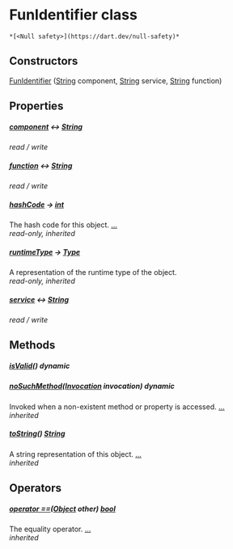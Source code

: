 


# FunIdentifier class






    *[<Null safety>](https://dart.dev/null-safety)*






## Constructors

[FunIdentifier](../smeup_models_fun_identifier/FunIdentifier/FunIdentifier.md) ([String](https://api.flutter.dev/flutter/dart-core/String-class.html) component, [String](https://api.flutter.dev/flutter/dart-core/String-class.html) service, [String](https://api.flutter.dev/flutter/dart-core/String-class.html) function)

    


## Properties

##### [component](../smeup_models_fun_identifier/FunIdentifier/component.md) &#8596; [String](https://api.flutter.dev/flutter/dart-core/String-class.html)



   
_read / write_



##### [function](../smeup_models_fun_identifier/FunIdentifier/function.md) &#8596; [String](https://api.flutter.dev/flutter/dart-core/String-class.html)



   
_read / write_



##### [hashCode](https://api.flutter.dev/flutter/dart-core/Object/hashCode.html) &#8594; [int](https://api.flutter.dev/flutter/dart-core/int-class.html)



The hash code for this object. [...](https://api.flutter.dev/flutter/dart-core/Object/hashCode.html)  
_read-only, inherited_



##### [runtimeType](https://api.flutter.dev/flutter/dart-core/Object/runtimeType.html) &#8594; [Type](https://api.flutter.dev/flutter/dart-core/Type-class.html)



A representation of the runtime type of the object.   
_read-only, inherited_



##### [service](../smeup_models_fun_identifier/FunIdentifier/service.md) &#8596; [String](https://api.flutter.dev/flutter/dart-core/String-class.html)



   
_read / write_




## Methods

##### [isValid](../smeup_models_fun_identifier/FunIdentifier/isValid.md)() dynamic



   




##### [noSuchMethod](https://api.flutter.dev/flutter/dart-core/Object/noSuchMethod.html)([Invocation](https://api.flutter.dev/flutter/dart-core/Invocation-class.html) invocation) dynamic



Invoked when a non-existent method or property is accessed. [...](https://api.flutter.dev/flutter/dart-core/Object/noSuchMethod.html)  
_inherited_



##### [toString](https://api.flutter.dev/flutter/dart-core/Object/toString.html)() [String](https://api.flutter.dev/flutter/dart-core/String-class.html)



A string representation of this object. [...](https://api.flutter.dev/flutter/dart-core/Object/toString.html)  
_inherited_




## Operators

##### [operator ==](https://api.flutter.dev/flutter/dart-core/Object/operator_equals.html)([Object](https://api.flutter.dev/flutter/dart-core/Object-class.html) other) [bool](https://api.flutter.dev/flutter/dart-core/bool-class.html)



The equality operator. [...](https://api.flutter.dev/flutter/dart-core/Object/operator_equals.html)  
_inherited_











